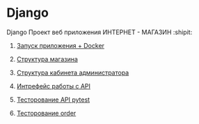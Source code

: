 # Django
Django
Проект веб приложения ИНТЕРНЕТ - МАГАЗИН :shipit:


1. [Запуск приложения + Docker](START.md)

2. [Структура магазина](STUCTURE.md)

4. [Структура кабинета администратора](ADMIN.md)

3. [Интрефейс работы с API](API.md)

4. [Тесторование API pytest](pytest.md)

5. [Тесторование order](test.md)


